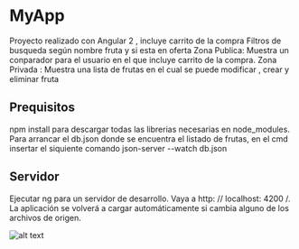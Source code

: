 # MyApp

Proyecto realizado con Angular 2 , incluye carrito de la compra
Filtros de busqueda según nombre fruta y si esta en oferta 
Zona Publica: Muestra un conparador para el usuario en el que incluye carrito de la compra.
Zona Privada : Muestra una lista de frutas en el cual se puede modificar , crear y eliminar fruta

## Prequisitos

npm install para descargar todas las librerias necesarias en node_modules.
Para arrancar el db.json donde se encuentra el listado de frutas,  en el cmd insertar el siquiente comando json-server --watch db.json


## Servidor
Ejecutar ng para un servidor de desarrollo. Vaya a http: // localhost: 4200 /. La aplicación se volverá a cargar automáticamente si cambia alguno de los archivos de origen.

![alt text](https://raw.githubusercontent.com/valeria20000/proyectoFrutas/master/src/assets/img/index.png)



